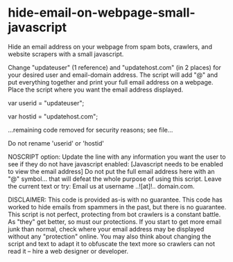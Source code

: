 # hide-email-on-webpage-small-javascript

Hide an email address on your webpage from spam bots, crawlers, and website scrapers with a small javascript.


Change "updateuser" (1 reference) and "updatehost.com" (in 2 places) for your desired user and email-domain address.
The script will add "@" and put everything together and print your full email address on a webpage. Place the script where you want the email address displayed.


var userid = "updateuser";

var hostid = "updatehost.com";

...remaining code removed for security reasons; see file...

Do not rename 'userid' or 'hostid'

NOSCRIPT option:
Update the line with any information you want the user to see if they do not have javascript enabled:
<noscript> [Javascript needs to be enabled to view the email address] </noscript>
Do not put the full email address here with an "@" symbol... that will defeat the whole purpose of using this script. Leave the current text or try: Email us at username ..![at]!.. domain.com.

DISCLAIMER: This code is provided as-is with no guarantee. This code has worked to hide emails from spammers in the past, but there is no guarantee. This script is not perfect, protecting from bot crawlers is a constant battle. As "they" get better, so must our protections. If you start to get more email junk than normal, check where your email address may be displayed without any "protection" online. You may also think about changing the script and text to adapt it to obfuscate the text more so crawlers can not read it – hire a web designer or developer.
